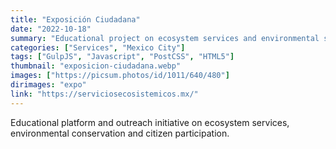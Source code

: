 ```yaml
---
title: "Exposición Ciudadana"
date: "2022-10-18"
summary: "Educational project on ecosystem services and environmental sustainability."
categories: ["Services", "Mexico City"]
tags: ["GulpJS", "Javascript", "PostCSS", "HTML5"]
thumbnail: "exposicion-ciudadana.webp"
images: ["https://picsum.photos/id/1011/640/480"]
dirimages: "expo"
link: "https://serviciosecosistemicos.mx/"
---
```


Educational platform and outreach initiative on ecosystem services, environmental
conservation and citizen participation.
